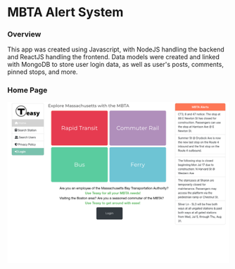 # MBTA Alert System
### Overview
This app was created using Javascript, with NodeJS handling the backend and ReactJS handling the frontend. Data models were created and linked with MongoDB to store user login data, as well as user's posts, comments, pinned stops, and more.

### Home Page
![T Easy Homepage](/public/images/homescreen.png)
